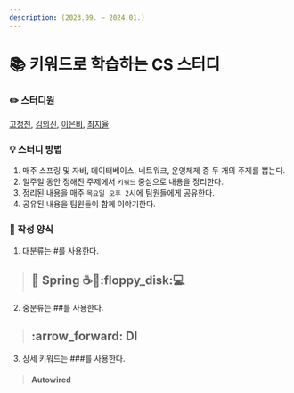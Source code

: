 ```yaml
---
description: (2023.09. ~ 2024.01.)
---
```


# 📚 키워드로 학습하는 CS 스터디

### :pencil2: 스터디원

&#x20;[고청천](https://github.com/kochungcheon), [김의진](https://github.com/kmularise), [이은비](https://github.com/eunbileeme), [최지율](https://github.com/beatmeJY)

### :bulb: 스터디 방법

1. 매주 스프링 및 자바, 데이터베이스, 네트워크, 운영체제 중 두 개의 주제를 뽑는다.
2. 일주일 동안 정해진 주제에서 `키워드` 중심으로 내용을 정리한다.
3. 정리된 내용을 매주 `목요일 오후 2`시에 팀원들에게 공유한다.
4. 공유된 내용을 팀원들이 함께 이야기한다.

### :scroll: 작성 양식

1. 대분류는 #를 사용한다.&#x20;

> ## :leaves: Spring :coffee::satellite::floppy\_disk::computer:

2. 중분류는 ##를 사용한다.

> ## :arrow\_forward: DI

3. 상세 키워드는 ###를 사용한다.

> #### Autowired

